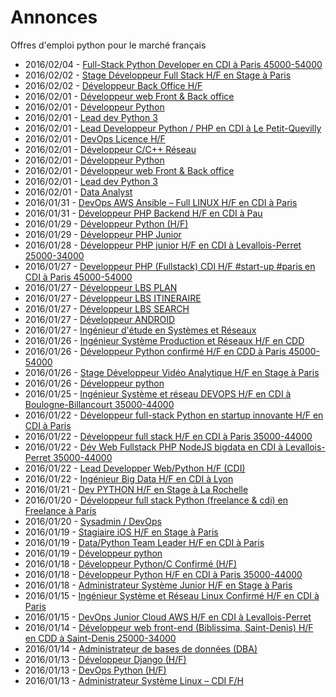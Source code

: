 # Annonces

Offres d'emploi python pour le marché français

* 2016/02/04 - [Full-Stack Python Developer en CDI à Paris 45000-54000](/job/1099/full-stack-python-developer-en-cdi-a-paris-45000-54000 "Full-Stack Python Developer en CDI à Paris 45000-54000")
* 2016/02/02 - [Stage Développeur Full Stack H/F en Stage à Paris](/job/637/stage-developpeur-full-stack-h-f-en-stage-a-paris "Stage Développeur Full Stack H/F en Stage à Paris")
* 2016/02/02 - [Développeur Back Office H/F](/job/65/developpeur-back-office-h-f "Développeur Back Office H/F")
* 2016/02/01 - [Développeur web Front & Back office](/job/638/developpeur-web-front-back-office "Développeur web Front & Back office")
* 2016/02/01 - [Développeur Python](/job/643/developpeur-python "Développeur Python")
* 2016/02/01 - [Lead dev Python 3](/job/642/lead-dev-python-3 "Lead dev Python 3")
* 2016/02/01 - [Lead Developpeur Python / PHP en CDI à Le Petit-Quevilly](/job/2/lead-developpeur-python-php-en-cdi-a-le-petit-quevilly "Lead Developpeur Python / PHP en CDI à Le Petit-Quevilly")
* 2016/02/01 - [DevOps Licence H/F](/job/116/devops-licence-h-f "DevOps Licence H/F")
* 2016/02/01 - [Développeur C/C++ Réseau](/job/76/developpeur-c-c-reseau "Développeur C/C++ Réseau")
* 2016/02/01 - [Développeur Python](/job/71/developpeur-python "Développeur Python")
* 2016/02/01 - [Développeur web Front & Back office](/job/69/developpeur-web-front-back-office "Développeur web Front & Back office")
* 2016/02/01 - [Lead dev Python 3](/job/73/lead-dev-python-3 "Lead dev Python 3")
* 2016/02/01 - [Data Analyst](/job/59/data-analyst "Data Analyst")
* 2016/01/31 - [DevOps AWS Ansible – Full LINUX H/F en CDI à Paris](/job/189/devops-aws-ansible-full-linux-h-f-en-cdi-a-paris "DevOps AWS Ansible – Full LINUX H/F en CDI à Paris")
* 2016/01/31 - [Développeur PHP Backend H/F en CDI à Pau](/job/186/developpeur-php-backend-h-f-en-cdi-a-pau "Développeur PHP Backend H/F en CDI à Pau")
* 2016/01/29 - [Développeur Python (H/F)](/job/27/developpeur-python-h-f "Développeur Python (H/F)")
* 2016/01/29 - [Développeur PHP Junior](/job/21/developpeur-php-junior "Développeur PHP Junior")
* 2016/01/28 - [Développeur PHP junior H/F en CDI à Levallois-Perret 25000-34000](/job/185/developpeur-php-junior-h-f-en-cdi-a-levallois-perret-25000-34000 "Développeur PHP junior H/F en CDI à Levallois-Perret 25000-34000")
* 2016/01/27 - [Developpeur PHP (Fullstack)  CDI H/F #start-up #paris en CDI à Paris 45000-54000](/job/183/developpeur-php-fullstack-cdi-h-f-start-up-paris-en-cdi-a-paris-45000-54000 "Developpeur PHP (Fullstack)  CDI H/F #start-up #paris en CDI à Paris 45000-54000")
* 2016/01/27 - [Développeur LBS PLAN](/job/85/developpeur-lbs-plan "Développeur LBS PLAN")
* 2016/01/27 - [Développeur LBS ITINERAIRE](/job/83/developpeur-lbs-itineraire "Développeur LBS ITINERAIRE")
* 2016/01/27 - [Développeur LBS SEARCH](/job/88/developpeur-lbs-search "Développeur LBS SEARCH")
* 2016/01/27 - [Développeur ANDROID](/job/79/developpeur-android "Développeur ANDROID")
* 2016/01/27 - [Ingénieur d'étude en Systèmes et Réseaux](/job/44/ingenieur-detude-en-systemes-et-reseaux "Ingénieur d'étude en Systèmes et Réseaux")
* 2016/01/26 - [Ingénieur Système Production et Réseaux H/F en CDD](/job/181/ingenieur-systeme-production-et-reseaux-h-f-en-cdd "Ingénieur Système Production et Réseaux H/F en CDD")
* 2016/01/26 - [Développeur Python confirmé H/F en CDD à Paris 45000-54000](/job/179/developpeur-python-confirme-h-f-en-cdd-a-paris-45000-54000 "Développeur Python confirmé H/F en CDD à Paris 45000-54000")
* 2016/01/26 - [Stage Développeur Vidéo Analytique H/F en Stage à Paris](/job/177/stage-developpeur-video-analytique-h-f-en-stage-a-paris "Stage Développeur Vidéo Analytique H/F en Stage à Paris")
* 2016/01/26 - [Développeur python](/job/96/developpeur-python "Développeur python")
* 2016/01/25 - [Ingénieur Système et réseau DEVOPS H/F en CDI à Boulogne-Billancourt 35000-44000](/job/175/ingenieur-systeme-et-reseau-devops-h-f-en-cdi-a-boulogne-billancourt-35000-44000 "Ingénieur Système et réseau DEVOPS H/F en CDI à Boulogne-Billancourt 35000-44000")
* 2016/01/22 - [Développeur full-stack Python en startup innovante H/F en CDI à Paris](/job/173/developpeur-full-stack-python-en-startup-innovante-h-f-en-cdi-a-paris "Développeur full-stack Python en startup innovante H/F en CDI à Paris")
* 2016/01/22 - [Développeur full stack H/F en CDI à Paris 35000-44000](/job/171/developpeur-full-stack-h-f-en-cdi-a-paris-35000-44000 "Développeur full stack H/F en CDI à Paris 35000-44000")
* 2016/01/22 - [Dév Web Fullstack  PHP NodeJS bigdata en CDI à Levallois-Perret 35000-44000](/job/170/dev-web-fullstack-php-nodejs-bigdata-en-cdi-a-levallois-perret-35000-44000 "Dév Web Fullstack  PHP NodeJS bigdata en CDI à Levallois-Perret 35000-44000")
* 2016/01/22 - [Lead Developper Web/Python H/F (CDI)](/job/641/lead-developper-web-python-h-f-cdi "Lead Developper Web/Python H/F (CDI)")
* 2016/01/22 - [Ingénieur Big Data H/F en CDI à Lyon](/job/169/ingenieur-big-data-h-f-en-cdi-a-lyon "Ingénieur Big Data H/F en CDI à Lyon")
* 2016/01/21 - [Dev PYTHON H/F en Stage à La Rochelle](/job/167/dev-python-h-f-en-stage-a-la-rochelle "Dev PYTHON H/F en Stage à La Rochelle")
* 2016/01/20 - [Développeur full stack Python (freelance & cdi) en Freelance à Paris](/job/165/developpeur-full-stack-python-freelance-cdi-en-freelance-a-paris "Développeur full stack Python (freelance & cdi) en Freelance à Paris")
* 2016/01/20 - [Sysadmin / DevOps](/job/31/sysadmin-devops "Sysadmin / DevOps")
* 2016/01/19 - [Stagiaire iOS H/F en Stage à Paris](/job/163/stagiaire-ios-h-f-en-stage-a-paris "Stagiaire iOS H/F en Stage à Paris")
* 2016/01/19 - [Data/Python Team Leader H/F en CDI à Paris](/job/160/data-python-team-leader-h-f-en-cdi-a-paris "Data/Python Team Leader H/F en CDI à Paris")
* 2016/01/19 - [Développeur python](/job/135/developpeur-python "Développeur python")
* 2016/01/18 - [Développeur Python/C Confirmé (H/F)](/job/640/developpeur-python-c-confirme-h-f "Développeur Python/C Confirmé (H/F)")
* 2016/01/18 - [Développeur Python H/F en CDI à Paris 35000-44000](/job/159/developpeur-python-h-f-en-cdi-a-paris-35000-44000 "Développeur Python H/F en CDI à Paris 35000-44000")
* 2016/01/18 - [Administrateur Système Junior H/F en Stage à Paris](/job/157/administrateur-systeme-junior-h-f-en-stage-a-paris "Administrateur Système Junior H/F en Stage à Paris")
* 2016/01/15 - [Ingénieur Système et Réseau Linux Confirmé H/F en CDI à Paris](/job/155/ingenieur-systeme-et-reseau-linux-confirme-h-f-en-cdi-a-paris "Ingénieur Système et Réseau Linux Confirmé H/F en CDI à Paris")
* 2016/01/15 - [DevOps Junior Cloud AWS H/F en CDI à Levallois-Perret](/job/153/devops-junior-cloud-aws-h-f-en-cdi-a-levallois-perret "DevOps Junior Cloud AWS H/F en CDI à Levallois-Perret")
* 2016/01/14 - [Développeur web front-end (Biblissima, Saint-Denis) H/F en CDD à Saint-Denis 25000-34000](/job/151/developpeur-web-front-end-biblissima-saint-denis-h-f-en-cdd-a-saint-denis-25000-34000 "Développeur web front-end (Biblissima, Saint-Denis) H/F en CDD à Saint-Denis 25000-34000")
* 2016/01/14 - [Administrateur de bases de données (DBA)](/job/62/administrateur-de-bases-de-donnees-dba "Administrateur de bases de données (DBA)")
* 2016/01/13 - [Développeur Django (H/F)](/job/639/developpeur-django-h-f "Développeur Django (H/F)")
* 2016/01/13 - [DevOps Python (H/F)](/job/647/devops-python-h-f "DevOps Python (H/F)")
* 2016/01/13 - [Administrateur Système Linux – CDI F/H](/job/37/administrateur-systeme-linux-cdi-f-h "Administrateur Système Linux – CDI F/H")

